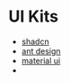 # UI Kits

* [shadcn](https://github.com/shadcn-ui/ui)
* [ant design](https://ant.design/)
* [material ui](https://mui.com/material-ui/)
*
